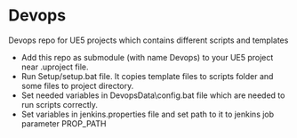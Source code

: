 # Devops
Devops repo for UE5 projects which contains different scripts and templates

 - Add this repo as submodule (with name Devops) to your UE5 project near .uproject file.
 - Run Setup/setup.bat file. It copies template files to scripts folder and some files to project directory.
 - Set needed variables in DevopsData\config.bat file which are needed to run scripts correctly.
 - Set variables in jenkins.properties file and set path to it to jenkins job parameter PROP_PATH